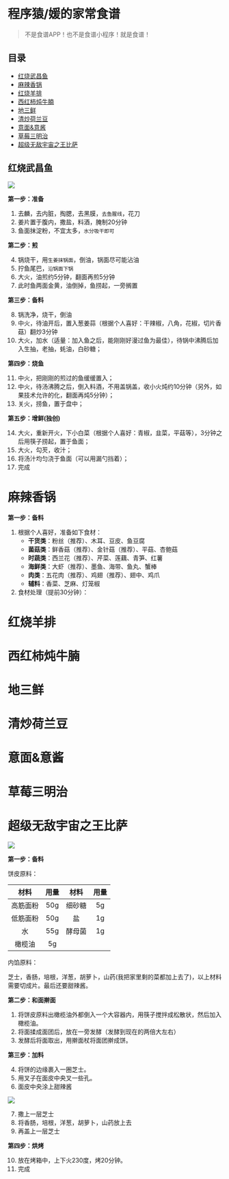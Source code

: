 # 程序猿/媛的家常食谱

> 不是食谱APP！也不是食谱小程序！就是食谱！

## 目录

- [红烧武昌鱼](#红烧武昌鱼)
- [麻辣香锅](#麻辣香锅)
- [红烧羊排](#红烧羊排)
- [西红柿炖牛腩](#西红柿炖牛腩)
- [地三鲜](#地三鲜)
- [清炒荷兰豆](#清炒荷兰豆)
- [意面&意酱](#意面&意酱)
- [草莓三明治](#草莓三明治)
- [超级无敌宇宙之王比萨](#超级无敌宇宙之王比萨)

## 红烧武昌鱼

![](http://wx1.sinaimg.cn/large/7171171cgy1fopmdt5nctj21a60nme82.jpg)

**第一步：准备**

1. 去麟，去内脏，掏腮，去黑膜，`去鱼腥线`，花刀
2. 姜片置于腹内，撒盐，料酒，腌制20分钟
3. 鱼面抹淀粉，不宜太多，`水分吸干即可`

**第二步：煎**

4. 锅烧干，用`生姜抹锅面`，倒油，锅面尽可能沾油
5. 拧鱼尾巴，`沿锅面下锅`
6. 大火，油煎约5分钟，翻面再煎5分钟
7. 此时鱼两面金黄，油倒掉，鱼捞起，一旁搁置

**第三步：备料**

8. 锅洗净，烧干，倒油
9. 中火，待油开后，置入葱姜蒜（根据个人喜好：干辣椒，八角，花椒，切片香菇）翻炒3分钟
10. 大火，加水（适量：加入鱼之后，能刚刚好漫过鱼为最佳），待锅中沸腾后加入生抽，老抽，蚝油，白砂糖；

**第四步：烧鱼**

11. 中火，把刚刚的煎过的鱼缓缓置入；
12. 中火，待汤沸腾之后，倒入料酒，不用盖锅盖，收小火炖约10分钟（另外，如果技术允许的化，翻面再炖5分钟）；
13. 关火，捞鱼，置于盘中；

**第五步：增鲜(独创)**

14. 大火，重新开火，下小白菜（根据个人喜好：青椒，韭菜，平菇等），3分钟之后用筷子捞起，置于鱼面；
15. 大火，勾芡，收汁；
16. 将汤汁均匀浇于鱼面（可以用漏勺挡着）；
17. 完成

# 麻辣香锅

**第一步：备料**

1. 根据个人喜好，准备如下食材：
    - **干货类**：粉丝（推荐）、木耳、豆皮、鱼豆腐
    - **菌菇类**：鲜香菇（推荐）、金针菇（推荐）、平菇、杏鲍菇
    - **时蔬类**：西兰花（推荐）、芹菜、莲藕、青笋、红薯
    - **海鲜类**：大虾（推荐）、墨鱼、海带、鱼丸、蟹棒
    - **肉类**：五花肉（推荐）、鸡翅（推荐）、翅中、鸡爪
    - **辅料**：香菜、芝麻、灯笼椒
2. 食材处理（提前30分钟）：

# 红烧羊排

# 西红柿炖牛腩

# 地三鲜

# 清炒荷兰豆

# 意面&意酱

# 草莓三明治

# 超级无敌宇宙之王比萨
![](https://wx2.sinaimg.cn/mw690/7709ac50gy1foqo3otwlhj20qo0zkgvx.jpg)

**第一步：备料**

饼皮原料：

| 材料 | 用量 | 材料 | 用量 |
|:--------:|:---:|:------:|:--:|
| 高筋面粉 | 50g | 细砂糖 | 5g |
|低筋面粉|50g|盐|1g|
|水|55g|酵母菌|1g|
|橄榄油|5g|||

内馅原料：

芝士，香肠，培根，洋葱，胡萝卜，山药(我把家里剩的菜都加上去了)，以上材料需要切成片。最后还要甜辣酱。

**第二步：和面擀面**

1. 将饼皮原料出橄榄油外都倒入一个大容器内，用筷子搅拌成松散状，然后加入橄榄油。
2. 将面揉成面团后，放在一旁发酵（发酵到现在的两倍大左右）
3. 发酵后将面取出，用擀面杖将面团擀成饼。

**第三步：加料**

4. 将饼的边缘裹入一圈芝士。
5. 用叉子在面皮中央叉一些孔。
6. 面皮中央涂上甜辣酱

![](https://img.yzcdn.cn/upload_files/2016/09/28/FimvaXGFUOKucNK8WAWnPYwN6rcc.jpg?imageView2/2/w/730/h/0/q/75/format/webp)

7. 撒上一层芝士
8. 将香肠，培根，洋葱，胡萝卜，山药放上去
9. 再盖上一层芝士

**第四步：烘烤**

10. 放在烤箱中，上下火230度，烤20分钟。
11. 完成

